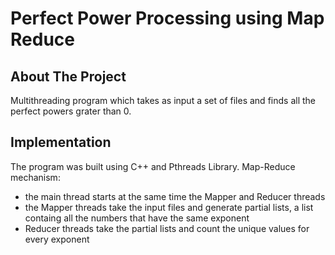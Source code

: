 # Perfect Power Processing using Map Reduce

## About The Project
Multithreading program which takes as input a set of files and finds all the perfect powers grater than 0.

## Implementation
The program was built using C++ and Pthreads Library. 
Map-Reduce mechanism:
- the main thread starts at the same time the Mapper and Reducer threads
- the Mapper threads take the input files and generate partial lists, a list containg all the numbers that have the same exponent
- Reducer threads take the partial lists and count the unique values for every exponent



